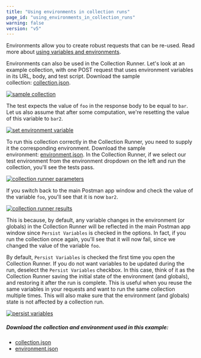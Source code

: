 ```yaml
---
title: "Using environments in collection runs"
page_id: "using_environments_in_collection_runs"
warning: false
version: "v5"
---
```


Environments allow you to create robust requests that can be re-used. Read more about [using variables and environments](/docs/postman/environments_and_globals/variables).

Environments can also be used in the Collection Runner. Let's look at an example collection, with one POST request that uses environment variables in its URL, body, and test script. Download the sample collection: [collection.json](https://s3.amazonaws.com/postman-static-getpostman-com/postman-docs/usingEnvironments.postman_collection.json). 

[![sample collection](https://s3.amazonaws.com/postman-static-getpostman-com/postman-docs/WS-runs_sample_collections.png)](https://s3.amazonaws.com/postman-static-getpostman-com/postman-docs/WS-runs_sample_collections.png)

The test expects the value of `foo` in the response body to be equal to `bar`. Let us also assume that after some computation, we're resetting the value of this variable to `bar2`.

[![set environment variable](https://s3.amazonaws.com/postman-static-getpostman-com/postman-docs/WS-runs_set_environment_variable2.png)](https://s3.amazonaws.com/postman-static-getpostman-com/postman-docs/WS-runs_set_environment_variable2.png) 

To run this collection correctly in the Collection Runner, you need to supply it the corresponding environment. Download the sample environment: [environment.json](https://s3.amazonaws.com/postman-static-getpostman-com/postman-docs/testEnv.postman_environment.json). In the Collection Runner, if we select our test environment from the environment dropdown on the left and run the collection, you'll see the tests pass. 

[![collection runner parameters](https://s3.amazonaws.com/postman-static-getpostman-com/postman-docs/runs_collection_run.png)](https://s3.amazonaws.com/postman-static-getpostman-com/postman-docs/runs_collection_run.png)  

If you switch back to the main Postman app window and check the value of the variable `foo`, you'll see that it is now `bar2`. 

[![collection runner results](https://s3.amazonaws.com/postman-static-getpostman-com/postman-docs/58704076.png)](https://s3.amazonaws.com/postman-static-getpostman-com/postman-docs/58704076.png)

This is because, by default, any variable changes in the environment (or globals) in the Collection Runner will be reflected in the main Postman app window since `Persist Variables` is checked in the options. In fact, if you run the collection once again, you'll see that it will now fail, since we changed the value of the variable `foo`. 

By default, `Persist Variables` is checked the first time you open the Collection Runner. If you do not want variables to be updated during the run, deselect the `Persist Variables` checkbox. In this case, think of it as the Collection Runner saving the initial state of the environment (and globals), and restoring it after the run is complete. This is useful when you reuse the same variables in your requests and want to run the same collection multiple times. This will also make sure that the environment (and globals) state is not affected by a collection run.

[![persist variables](https://s3.amazonaws.com/postman-static-getpostman-com/postman-docs/runs_persist_variables.png)](https://s3.amazonaws.com/postman-static-getpostman-com/postman-docs/runs_persist_variables.png)

##### Download the collection and environment used in this example:

   *   [collection.json](https://s3.amazonaws.com/postman-static-getpostman-com/postman-docs/usingEnvironments.postman_collection.json)
   *   [environment.json](https://s3.amazonaws.com/postman-static-getpostman-com/postman-docs/testEnv.postman_environment.json)
